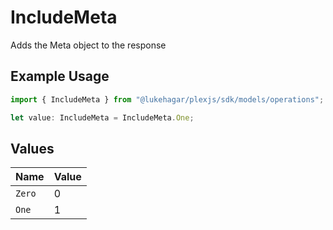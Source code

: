# IncludeMeta

Adds the Meta object to the response


## Example Usage

```typescript
import { IncludeMeta } from "@lukehagar/plexjs/sdk/models/operations";

let value: IncludeMeta = IncludeMeta.One;
```

## Values

| Name   | Value  |
| ------ | ------ |
| `Zero` | 0      |
| `One`  | 1      |